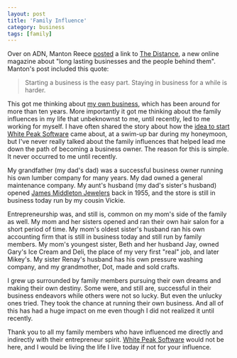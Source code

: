 ```yaml
---
layout: post
title: 'Family Influence'
category: business
tags: [family]
---
```

Over on ADN, Manton Reece [posted][manton] a link to [The Distance][distance], a new online magazine about "long lasting businesses and the people behind them". Manton's post included this quote:

> Starting a business is the easy part. Staying in business for a while is harder.

This got me thinking about [my own business][wps], which has been around for more than ten years. More importantly it got me thinking about the family influences in my life that unbeknownst to me, until recently, led to me working for myself. I have often shared the story about how the [idea to start White Peak Software][honeymoon] came about, at a swim-up bar during my honeymoon, but I've never really talked about the family influences that helped lead me down the path of becoming a business owner. The reason for this is simple. It never occurred to me until recently.

My grandfather (my dad's dad) was a successful business owner running his own lumber company for many years. My dad owned a general maintenance company. My aunt's husband (my dad's sister's husband) opened [James Middleton Jewelers][middleton] back in 1955, and the store is still in business today run by my cousin Vickie.

Entrepreneurship was, and still is, common on my mom's side of the family as well. My mom and her sisters opened and ran their own hair salon for a short period of time. My mom's oldest sister's husband ran his own accounting firm that is still in business today and still run by family members. My mom's youngest sister, Beth and her husband Jay, owned Gary's Ice Cream and Deli, the place of my very first "real" job, and later Mikey's. My sister Renay's husband has his own pressure washing company, and my grandmother, Dot, made and sold crafts.

I grew up surrounded by family members pursuing their own dreams and making their own destiny. Some were, and still are, successful in their business endeavors while others were not so lucky. But even the unlucky ones tried. They took the chance at running their own business. And all of this has had a huge impact on me even though I did not realized it until recently.

Thank you to all my family members who have influenced me directly and indirectly with their entrepreneur spirit. [White Peak Software][wps] would not be here, and I would be living the life I live today if not for your influence.

[manton]: https://alpha.app.net/manton/post/29056754
[distance]: https://thedistance.com
[wps]: http://www.whitepeaksoftware.com/
[honeymoon]: http://blog.whitepeaksoftware.com/2013/11/27/woohoo-white-peak-software-is-10-years-old/
[middleton]: http://www.jamesmiddletonjewelers.com
